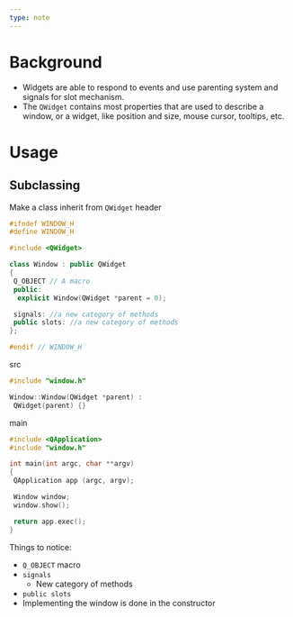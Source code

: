 ```yaml
---
type: note
---
```

# Background
- Widgets are able to respond to events and use parenting system and signals for slot mechanism.
- The `QWidget` contains most properties that are used to describe a window, or a widget, like position and size, mouse cursor, tooltips, etc.

# Usage
## Subclassing
Make a class inherit from `QWidget`
header
```cpp
#ifndef WINDOW_H
#define WINDOW_H

#include <QWidget>

class Window : public QWidget
{
 Q_OBJECT // A macro
 public:
  explicit Window(QWidget *parent = 0);

 signals: //a new category of methods
 public slots: //a new category of methods
};

#endif // WINDOW_H
```
src
```cpp
#include "window.h"

Window::Window(QWidget *parent) :
 QWidget(parent) {}
```
main
```cpp
#include <QApplication>
#include "window.h"

int main(int argc, char **argv)
{
 QApplication app (argc, argv);

 Window window;
 window.show();

 return app.exec();
}
```

Things to notice:
- `Q_OBJECT` macro
- `signals` 
	- New category of methods
- `public slots`
- Implementing the window is done in the constructor